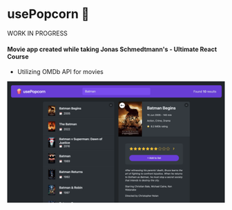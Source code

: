# usePopcorn 🍿

WORK IN PROGRESS

#### Movie app created while taking Jonas Schmedtmann's - Ultimate React Course

- Utilizing OMDb API for movies

<img src="public/usePopcorn.png"/>

